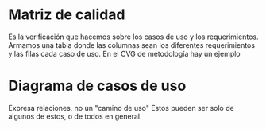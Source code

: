 # Matriz de calidad

Es la verificación que hacemos sobre los casos de uso y los requerimientos.
Armamos una tabla donde las columnas sean los diferentes requerimientos y las filas cada caso de uso.
En el CVG de metodología hay un ejemplo

# Diagrama de casos de uso

Expresa relaciones, no un "camino de uso"
Estos pueden ser solo de algunos de estos, o de todos en general.
